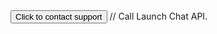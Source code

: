 <html>
  <body>
	  <button id="launchChatButton" onclick="launchChat()">Click to contact support</button>
    <script type='text/javascript'>
    function initEmbeddedMessaging() {
        try {
            embeddedservice_bootstrap.settings.language = 'en_US'; // For example, enter 'en' or 'en-US'
            
            window.addEventListener("onEmbeddedMessagingReady", () => {
    console.log("Received the onEmbeddedMessagingReady event…");
    embeddedservice_bootstrap.prechatAPI.setHiddenPrechatFields({
	"Customer_First_Name" : "FirstName_fromWebsite",
	"Customer_Last_Name" : "Lastname_fromWebsite",
	"Customer_Email_Address" : "Test123@fromWebsite.com",
	"Customer_Language_Preference" : "English"}
	);
});

            embeddedservice_bootstrap.init(
                '00D04000000p5i3',
                'UL_Digital_Assistant',
                'https://ulenterpriseorg--chatbot.sandbox.my.site.com/ESWULDigitalAssistant1707752748287',
                {
                    scrt2URL: 'https://ulenterpriseorg--chatbot.sandbox.my.salesforce-scrt.com'
                }
            );
        } catch (err) {
            console.error('Error loading Embedded Messaging: ', err);
        }
    };
</script>
<script type='text/javascript' src='https://ulenterpriseorg--chatbot.sandbox.my.site.com/ESWULDigitalAssistant1707752748287/assets/js/bootstrap.min.js'></script>
// Call Launch Chat API.
<script>
    function launchChat() {
	initEmbeddedMessaging();
        embeddedservice_bootstrap.utilAPI.launchChat()
            .then(() => {
                // Success handler used to perform actions
                // when the chat client launches successfully.
                // For example, create a method that disables the launch chat button.
                disableLaunchChatButton();
            }).catch(() => {
                // Error handler used to perform actions
                // if the chat client fails to launch.
                // For example, create a method that hides the launch chat button.
                hideLaunchChatButton();
            }).finally(() => {
                // Finally handler used to perform any clean-up actions
                // regardless of whether the chat client launches successfully or not.
                // For example, create a method that logs the user’s attempt to chat.
                logEndUserAttemptToChat();
            });
    }
</script>

  </body>
</html>
